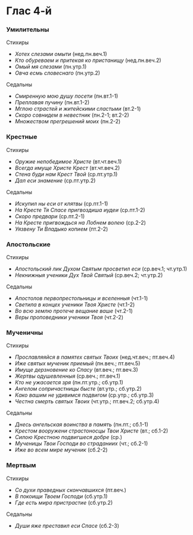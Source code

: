 
# Глас 4-й

### Умилительны

Стихиры

- *Хотех слезами омыти* (нед.пн.веч.1)
- *Кто обуреваем и притекая ко пристанищу* (нед.пн.веч.2)
- *Омый мя слезами* (пн.утр.1)
- *Овча есмь словеснаго* (пн.утр.2)

Седальны

- *Смиренную мою душу посети* (пн.вт.1-1)
- *Преплавая пучину* (пн.вт.1-2)
- *Мглою страстей и житейскими сластьми* (вт.2-1)
- *Скоро совнидем в невестник* (пн.2-1; вт.2-2)
- *Множеством прегрешений моих* (пн.2-2)

### Крестные

Стихиры

- *Оружие непобедимое Христе* (вт.чт.веч.1)
- *Всегда имуще Христе Крест* (вт.чт.веч.2)
- *Стена буди нам Крест Твой* (ср.пт.утр.1)
- *Дал еси знамение* (ср.пт.утр.2)

Седальны

- *Искупил ны еси от клятвы* (ср.пт.1-1)
- *На Кресте Тя Спасе пригвоздиша иудеи* (ср.пт.1-2)
- *Скоро предвари* (ср.пт.2-1)
- *На Кресте пригвождься на Лобнем волею* (ср.2-2)
- *Уязвену Ти Владыко копием* (пт.2-2)

### Апостольские

Стихиры

- *Апостольский лик Духом Святым просветил еси* (ср.веч.1; чт.утр.1)
- *Некнижныя ученики Дух Твой Святый* (ср.веч.2; чт.утр.2)

Седальны

- *Апостолов первопрестольницы и вселенныя* (чт.1-1)
- *Светила в концех ученики Твоя Христе* (чт.1-2)
- *Во всю землю протече вещание ваше* (чт.2-1)
- *Веры проповедники ученики Твоя* (чт.2-2)

### Мученичны

Стихиры

- *Прославляяйся в памятех святых Твоих* (нед.чт.веч.; пт.веч.4)
- *Иже святых мученик приемый* (пн.веч.; пт.веч.5)
- *Имуще дерзновение ко Спасу* (вт.веч.; пт.веч.3)
- *Жертвы одушевленныя* (ср.веч.; пт.веч.1)
- *Кто не ужасается зря* (пн.пт.утр.; сб.утр.1)
- *Ангелом сопричастницы бысте* (вт.утр.; сб.утр.2)
- *Како вашим не удивимся подвигом* (ср.утр.; сб.утр.3)
- *Честна смерть святых Твоих* (чт.утр.; пт.веч.2; сб.утр.4)

Седальны

- *Днесь ангельская воинства в память* (пн.пт.; сб.1-1)
- *Крестом вооружени страстоносцы Твои Христе* (вт.; сб.1-2)
- *Силою Крестною подвигшеся добре* (ср.)
- *Мученицы Твои Господи во страданиих* (чт.; сб.2-1)
- *Иже во всем мире мученик* (сб.2-2)

### Мертвым

Стихиры

- *Со духи праведных скончавшихся* (пт.веч.)
- *В покоищи Твоем Господи* (сб.утр.1)
- *Где есть мира пристрастие* (сб.утр.2)

Седальны

- *Души яже преставил еси Спасе* (сб.2-3)
